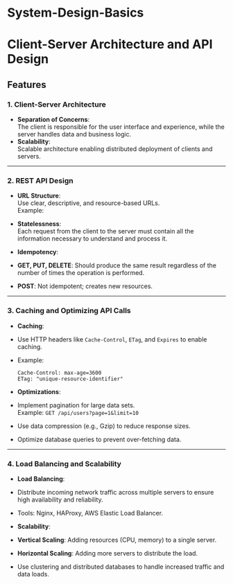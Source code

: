 # System-Design-Basics

# Client-Server Architecture and API Design  

## Features  

### 1. Client-Server Architecture  
- **Separation of Concerns**:  
  The client is responsible for the user interface and experience, while the server handles data and business logic.  
- **Scalability**:  
  Scalable architecture enabling distributed deployment of clients and servers.  

---

### 2. REST API Design  
- **URL Structure**:  
  Use clear, descriptive, and resource-based URLs.  
  Example:  

- **Statelessness**:  
Each request from the client to the server must contain all the information necessary to understand and process it.  

- **Idempotency**:  
- **GET, PUT, DELETE**: Should produce the same result regardless of the number of times the operation is performed.  
- **POST**: Not idempotent; creates new resources.  

---

### 3. Caching and Optimizing API Calls  
- **Caching**:  
- Use HTTP headers like `Cache-Control`, `ETag`, and `Expires` to enable caching.  
- Example:  
  ```http  
  Cache-Control: max-age=3600  
  ETag: "unique-resource-identifier"  
  ```  

- **Optimizations**:  
- Implement pagination for large data sets.  
  Example: `GET /api/users?page=1&limit=10`  
- Use data compression (e.g., Gzip) to reduce response sizes.  
- Optimize database queries to prevent over-fetching data.  

---

### 4. Load Balancing and Scalability  
- **Load Balancing**:  
- Distribute incoming network traffic across multiple servers to ensure high availability and reliability.  
- Tools: Nginx, HAProxy, AWS Elastic Load Balancer.  

- **Scalability**:  
- **Vertical Scaling**: Adding resources (CPU, memory) to a single server.  
- **Horizontal Scaling**: Adding more servers to distribute the load.  
- Use clustering and distributed databases to handle increased traffic and data loads.  
